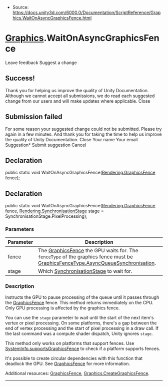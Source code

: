 * Source: https://docs.unity3d.com/6000.0/Documentation/ScriptReference/Graphics.WaitOnAsyncGraphicsFence.html

#  [Graphics](https://docs.unity3d.com/6000.0/Documentation/ScriptReference/Graphics.html).WaitOnAsyncGraphicsFence
Leave feedback
Suggest a change
## Success!
Thank you for helping us improve the quality of Unity Documentation. Although we cannot accept all submissions, we do read each suggested change from our users and will make updates where applicable.
Close
## Submission failed
For some reason your suggested change could not be submitted. Please <a>try again</a> in a few minutes. And thank you for taking the time to help us improve the quality of Unity Documentation.
Close
Your name Your email Suggestion* Submit suggestion
Cancel
## Declaration
public static void WaitOnAsyncGraphicsFence([Rendering.GraphicsFence](https://docs.unity3d.com/6000.0/Documentation/ScriptReference/Rendering.GraphicsFence.html) fence); 
## Declaration
public static void WaitOnAsyncGraphicsFence([Rendering.GraphicsFence](https://docs.unity3d.com/6000.0/Documentation/ScriptReference/Rendering.GraphicsFence.html) fence, [Rendering.SynchronisationStage](https://docs.unity3d.com/6000.0/Documentation/ScriptReference/Rendering.SynchronisationStage.html) stage = SynchronisationStage.PixelProcessing); 
### Parameters
Parameter | Description  
---|---  
fence | The [GraphicsFence](https://docs.unity3d.com/6000.0/Documentation/ScriptReference/Rendering.GraphicsFence.html) the GPU waits for. The `fenceType` of the graphics fence must be [GraphicsFenceType.AsyncQueueSynchronisation](https://docs.unity3d.com/6000.0/Documentation/ScriptReference/Rendering.GraphicsFenceType.AsyncQueueSynchronisation.html).  
stage | Which [SynchronisationStage](https://docs.unity3d.com/6000.0/Documentation/ScriptReference/Rendering.SynchronisationStage.html) to wait for.  
### Description
Instructs the GPU to pause processing of the queue until it passes through the [GraphicsFence](https://docs.unity3d.com/6000.0/Documentation/ScriptReference/Rendering.GraphicsFence.html) fence.
This method returns immediately on the CPU. Only GPU processing is affected by the graphics fence.  
  
You can use the `stage` parameter to wait until the start of the next item's vertex or pixel processing. On some platforms, there's a gap between the end of vertex processing and the start of pixel processing in a draw call. If the last command was a compute shader dispatch, Unity ignores `stage`.  
  
This method only works on platforms that support fences. Use [SystemInfo.supportsGraphicsFence](https://docs.unity3d.com/6000.0/Documentation/ScriptReference/SystemInfo-supportsGraphicsFence.html) to check if a platform supports fences.  
  
It's possible to create circular dependencies with this function that deadlock the GPU. See [GraphicsFence](https://docs.unity3d.com/6000.0/Documentation/ScriptReference/Rendering.GraphicsFence.html) for more information.  
  
Additional resources: [GraphicsFence](https://docs.unity3d.com/6000.0/Documentation/ScriptReference/Rendering.GraphicsFence.html), [Graphics.CreateGraphicsFence](https://docs.unity3d.com/6000.0/Documentation/ScriptReference/Graphics.CreateGraphicsFence.html).
* * *
